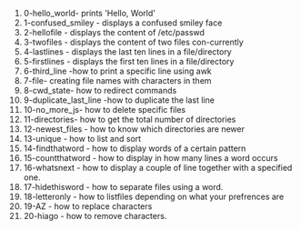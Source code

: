 1. 0-hello_world- prints 'Hello, World'
2. 1-confused_smiley - displays a confused smiley face
3. 2-hellofile - displays the content of /etc/passwd
4. 3-twofiles - displays the content of two files con-currently
5. 4-lastlines - displays the last ten lines in a file/directory
6. 5-firstlines - displays the first ten lines in a file/directory
7. 6-third_line -how to print a specific line using awk
8. 7-file- creating file names with characters in them
9. 8-cwd_state- how to redirect commands
10. 9-duplicate_last_line -how to duplicate the last line
11. 10-no_more_js- how to delete specific files
12. 11-directories- how to get the total number of directories
13. 12-newest_files - how to know which directories are newer
14. 13-unique - how to list and sort
15. 14-findthatword - how to display words of a certain pattern
16. 15-countthatword - how to display in how many lines a word occurs
17. 16-whatsnext - how to display a couple of line together with a specified one.
18. 17-hidethisword - how to separate files using a word.
19. 18-letteronly - how to listfiles depending on what your prefrences are
20. 19-AZ - how to replace characters
21. 20-hiago - how to remove characters. 
